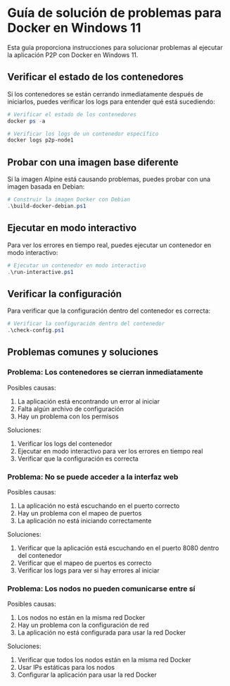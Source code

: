 # Guía de solución de problemas para Docker en Windows 11

Esta guía proporciona instrucciones para solucionar problemas al ejecutar la aplicación P2P con Docker en Windows 11.

## Verificar el estado de los contenedores

Si los contenedores se están cerrando inmediatamente después de iniciarlos, puedes verificar los logs para entender qué está sucediendo:

```powershell
# Verificar el estado de los contenedores
docker ps -a

# Verificar los logs de un contenedor específico
docker logs p2p-node1
```

## Probar con una imagen base diferente

Si la imagen Alpine está causando problemas, puedes probar con una imagen basada en Debian:

```powershell
# Construir la imagen Docker con Debian
.\build-docker-debian.ps1
```

## Ejecutar en modo interactivo

Para ver los errores en tiempo real, puedes ejecutar un contenedor en modo interactivo:

```powershell
# Ejecutar un contenedor en modo interactivo
.\run-interactive.ps1
```

## Verificar la configuración

Para verificar que la configuración dentro del contenedor es correcta:

```powershell
# Verificar la configuración dentro del contenedor
.\check-config.ps1
```

## Problemas comunes y soluciones

### Problema: Los contenedores se cierran inmediatamente

Posibles causas:
1. La aplicación está encontrando un error al iniciar
2. Falta algún archivo de configuración
3. Hay un problema con los permisos

Soluciones:
1. Verificar los logs del contenedor
2. Ejecutar en modo interactivo para ver los errores en tiempo real
3. Verificar que la configuración es correcta

### Problema: No se puede acceder a la interfaz web

Posibles causas:
1. La aplicación no está escuchando en el puerto correcto
2. Hay un problema con el mapeo de puertos
3. La aplicación no está iniciando correctamente

Soluciones:
1. Verificar que la aplicación está escuchando en el puerto 8080 dentro del contenedor
2. Verificar que el mapeo de puertos es correcto
3. Verificar los logs para ver si hay errores al iniciar

### Problema: Los nodos no pueden comunicarse entre sí

Posibles causas:
1. Los nodos no están en la misma red Docker
2. Hay un problema con la configuración de red
3. La aplicación no está configurada para usar la red Docker

Soluciones:
1. Verificar que todos los nodos están en la misma red Docker
2. Usar IPs estáticas para los nodos
3. Configurar la aplicación para usar la red Docker
